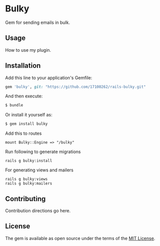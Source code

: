 # Bulky
Gem for sending emails in bulk.

## Usage
How to use my plugin.

## Installation
Add this line to your application's Gemfile:

```ruby
gem 'bulky', git: "https://github.com/17100262/rails-bulky.git"
```

And then execute:
```bash
$ bundle
```

Or install it yourself as:
```bash
$ gem install bulky
```
Add this to routes
```
mount Bulky::Engine => "/bulky"
```
Run following to generate migrations

```
rails g bulky:install
```

For generating views and mailers
```
rails g bulky:views
rails g bulky:mailers
```


## Contributing
Contribution directions go here.

## License
The gem is available as open source under the terms of the [MIT License](http://opensource.org/licenses/MIT).
